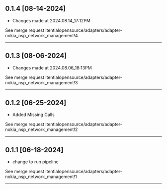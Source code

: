 
## 0.1.4 [08-14-2024]

* Changes made at 2024.08.14_17:12PM

See merge request itentialopensource/adapters/adapter-nokia_nsp_network_management!4

---

## 0.1.3 [08-06-2024]

* Changes made at 2024.08.06_18:13PM

See merge request itentialopensource/adapters/adapter-nokia_nsp_network_management!3

---

## 0.1.2 [06-25-2024]

* Added Missing Calls

See merge request itentialopensource/adapters/adapter-nokia_nsp_network_management!2

---

## 0.1.1 [06-18-2024]

* change to run pipeline

See merge request itentialopensource/adapters/adapter-nokia_nsp_network_management!1

---
